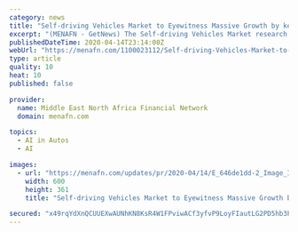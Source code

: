 ```yaml
---
category: news
title: "Self-driving Vehicles Market to Eyewitness Massive Growth by key players General Motors, Audi, BMW"
excerpt: "(MENAFN - GetNews) The Self-driving Vehicles Market research study presents insights into the changing competitive landscape and offers clients an accurate picture of the future direction of this industry. (To Know More & Enquire for customization in Report… Visit Website) A New business Strategy report released by HTF MI with title Global ..."
publishedDateTime: 2020-04-14T23:14:00Z
webUrl: "https://menafn.com/1100023112/Self-driving-Vehicles-Market-to-Eyewitness-Massive-Growth-by-key-players-General-Motors-Audi-BMW"
type: article
quality: 10
heat: 10
published: false

provider:
  name: Middle East North Africa Financial Network
  domain: menafn.com

topics:
  - AI in Autos
  - AI

images:
  - url: "https://menafn.com/updates/pr/2020-04/14/E_646de1dd-2_Image_In_Body.jpg"
    width: 600
    height: 361
    title: "Self-driving Vehicles Market to Eyewitness Massive Growth by key players General Motors, Audi, BMW"

secured: "x49rqYdXnQCUUEXwAUNhKN8KsR4W1FPviwACf3yfvP9LoyFIautLG2PD5hb3PuWMgc75ovLUpeWZC855zkg+k+FNGIeJkiazi/NPQO8s4gnpcJMMV1+stRscF3OKhtQ+ADmeZb+hhpoS0QCWpNIdLstqSqekIsx3uugMxdq5XQaMMQwN5dDUo5W0KN2y/YBaCdNp90sPzm1HQITR0pP9VmZTdMYYFHrppzhn3nwpqSIlvEg1NDApJJ7CXLt1pMGtJdVQpI01UQgtOHb92iKPC7TCdJ7T5fmEnIxdSLLwyBZxaHqz7u41dp31u/WIECA8;4T2pummS0RFE8+suGr4xHw=="
---
```


